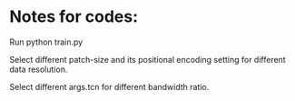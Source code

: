 # Notes for codes:

Run python train.py

Select different patch-size and its positional encoding setting for different data resolution.

Select different args.tcn for different bandwidth ratio.
